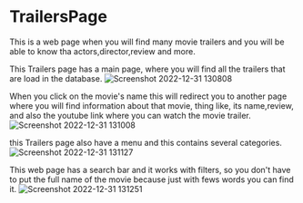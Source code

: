 # TrailersPage
This is a web page when you will find many movie trailers and you will be able to know tha actors,director,review and more.

This Trailers page has a main page, where you will find all the trailers that are load in the database.
![Screenshot 2022-12-31 130808](https://user-images.githubusercontent.com/107286072/210150988-baa9397f-6df4-404b-aa5c-7771363eccb7.png)

When you click on the movie's name this will redirect you to another page where you will find information about that movie, thing like, its name,review, and also the youtube link where you can watch the movie trailer.
![Screenshot 2022-12-31 131008](https://user-images.githubusercontent.com/107286072/210150991-cd3f4e65-57e9-43e0-82c0-8c9777092b55.png)

this Trailers page also have a menu and this contains several categories.
![Screenshot 2022-12-31 131127](https://user-images.githubusercontent.com/107286072/210150995-afd9f699-f490-4430-af8b-b6b8d7b91508.png)

This web page has a search bar and it works with filters, so you don't have to put the full name of the movie because  just with fews words you can find it.
![Screenshot 2022-12-31 131251](https://user-images.githubusercontent.com/107286072/210150996-00ce437c-1d82-417e-a91b-e1c88d4aaae7.png)
